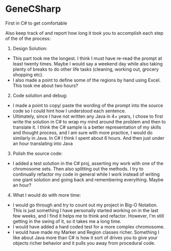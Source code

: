# GeneCSharp
First in C# to get comfortable 

Also keep track of and report how long it took you to accomplish each step of the of the process: 
1. Design Solution:
* This part took me the longest. I think I must have re-read the prompt at least twenty times. Maybe I would say a weekend day while also taking plenty of breaks to do other life tasks (cleaning, working out, grocery shopping etc).
* I also made a point to define some of the regions by hand using Excel. This took me about two hours? 
2. Code solution and debug:
* I made a point to copy/ paste the wording of the prompt into the source code so I could hint how I understood each sentence. 
* Ultimately, since I have not written any Java in 4+ years, I chose to first write the solution in C# to wrap my mind around the problem and then to translate it. I think the C# sample is a better representation of my skills and thought process, and I am sure with more practice, I would do similarly in Java. In C# I think I spent about 6 hours. And then just under an hour translating into Java 
3. Polish the source code:
* I added a test solution in the C# proj, asserting my work with one of the chromosome sets. Then also splitting out the methods. I try to continually refactor my code in general while I work instead of writing one giant solution and going back and remembering everything. Maybe an hour? 
4. What I would do with more time:
* I would go through and try to count out my project in Big-O Notation. This is just something I have personally started working on in the last few weeks, and I find it helps me to think and refactor. However, I'm still getting in the swing of it, so it takes me a long time. 
* I would have added a hard coded test for a more complex chromosome. 
* I would have made my Marker and Region classes richer. Something I like about Java more than C# is how it sort of drives you to give your objects richer behavior and it pulls you away from procedural code. 
